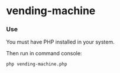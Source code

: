 # vending-machine

<h3>Use</h3>
You must have PHP installed in your system.

Then run in command console:

```
php vending-machine.php
```
